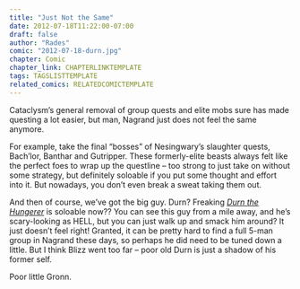 ```yaml
---
title: "Just Not the Same"
date: 2012-07-18T11:22:00-07:00
draft: false
author: "Rades"
comic: "2012-07-18-durn.jpg"
chapter: Comic
chapter_link: CHAPTERLINKTEMPLATE
tags: TAGSLISTTEMPLATE
related_comics: RELATEDCOMICTEMPLATE
---
```


Cataclysm’s general removal of group quests and elite mobs sure has made questing a lot easier, but man, Nagrand just does not feel the same anymore. 


For example, take the final “bosses” of Nesingwary’s slaughter quests, Bach’lor, Banthar and Gutripper. These formerly-elite beasts always felt like the perfect foes to wrap up the questline – too strong to just take on without some strategy, but definitely soloable if you put some thought and effort into it. But nowadays, you don’t even break a sweat taking them out.


And then of course, we’ve got the big guy. Durn? Freaking *[Durn the Hungerer](http://www.wowhead.com/npc=18411)* is soloable now?? You can see this guy from a mile away, and he’s scary-looking as HELL, but you can just walk up and smack him around? It just doesn’t feel right! Granted, it can be pretty hard to find a full 5-man group in Nagrand these days, so perhaps he did need to be tuned down a little. But I think Blizz went too far – poor old Durn is just a shadow of his former self.


Poor little Gronn.


